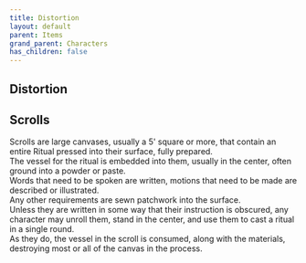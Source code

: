 ```yaml
---
title: Distortion
layout: default
parent: Items
grand_parent: Characters
has_children: false
---
```


## Distortion

## Scrolls
Scrolls are large canvases, usually a 5' square or more, that contain an entire Ritual pressed into their surface, fully prepared.  
The vessel for the ritual is embedded into them, usually in the center, often ground into a powder or paste.  
Words that need to be spoken are written, motions that need to be made are described or illustrated.  
Any other requirements are sewn patchwork into the surface.  
Unless they are written in some way that their instruction is obscured, any character may unroll them, stand in the center, and use them to cast a ritual in a single round.  
As they do, the vessel in the scroll is consumed, along with the materials, destroying most or all of the canvas in the process.
